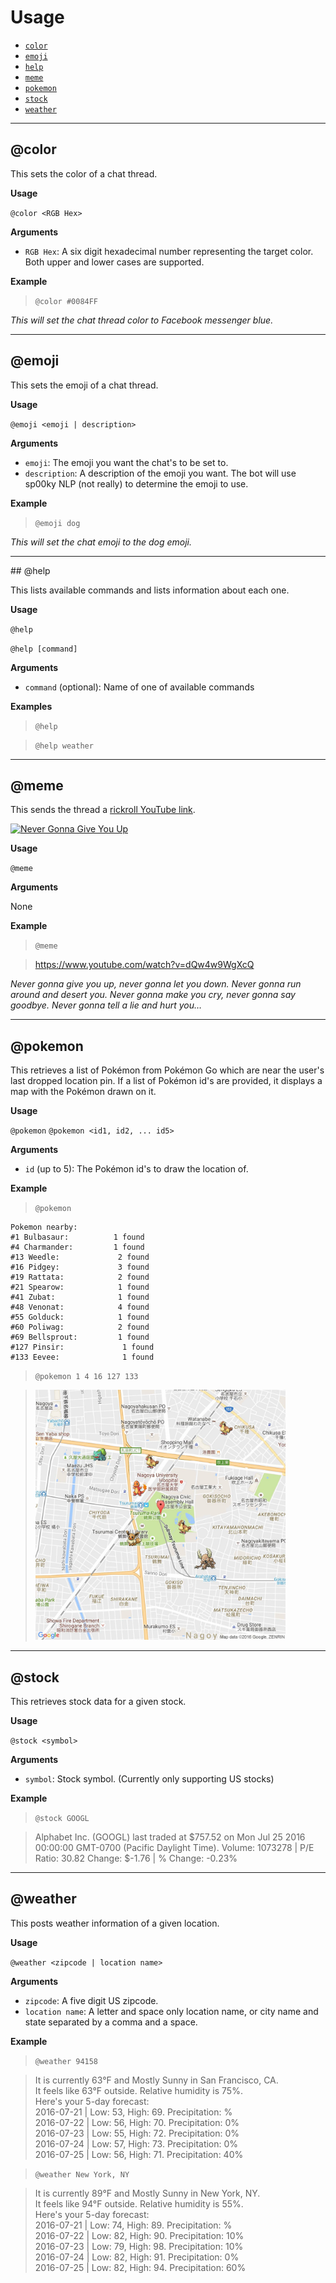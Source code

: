 # Usage
* [`color`](#color)
* [`emoji`](#emoji)
* [`help`](#help)
* [`meme`](#meme)
* [`pokemon`](#pokemon)
* [`stock`](#stock)
* [`weather`](#weather)

--------------------------------------------------
<a name="color"/>

## @color

This sets the color of a chat thread.

__Usage__

`@color <RGB Hex>`

__Arguments__

* `RGB Hex`: A six digit hexadecimal number representing the target color. Both upper and lower cases are supported.

__Example__

>`@color #0084FF`

*This will set the chat thread color to Facebook messenger blue.*

--------------------------------------------------
<a name="emoji"/>

## @emoji

This sets the emoji of a chat thread.

__Usage__

`@emoji <emoji | description>`

__Arguments__

* `emoji`: The emoji you want the chat's to be set to.
* `description`: A description of the emoji you want. The bot will use sp00ky NLP (not really) to determine the emoji to use.

__Example__

>`@emoji dog`

*This will set the chat emoji to the dog emoji.*

--------------------------------------------------
<a name="help"/>
## @help

This lists available commands and lists information about each one.

__Usage__

`@help`

`@help [command]`

__Arguments__

* `command` (optional): Name of one of available commands

__Examples__

>`@help`

>`@help weather`

--------------------------------------------------
<a name="meme"/>

## @meme

This sends the thread a [rickroll YouTube link](https://www.youtube.com/watch?v=dQw4w9WgXcQ).

[![Never Gonna Give You Up](http://img.youtube.com/vi/dQw4w9WgXcQ/0.jpg)](http://www.youtube.com/watch?v=dQw4w9WgXcQ)

__Usage__

`@meme`

__Arguments__

None

__Example__

>`@meme`

>https://www.youtube.com/watch?v=dQw4w9WgXcQ


*Never gonna give you up, never gonna let you down. Never gonna run around and desert you. Never gonna make you cry, never gonna say goodbye. Never gonna tell a lie and hurt you…*

--------------------------------------------------
<a name="pokemon"/>

## @pokemon

This retrieves a list of Pokémon from Pokémon Go which are near the user's last dropped location pin. If a list of Pokémon id's are provided, it displays a map with the Pokémon drawn on it.

__Usage__

`@pokemon`
`@pokemon <id1, id2, ... id5>`

__Arguments__

* `id` (up to 5): The Pokémon id's to draw the location of.

__Example__

>`@pokemon`
```
Pokemon nearby:
#1 Bulbasaur:          1 found
#4 Charmander:         1 found
#13 Weedle:             2 found
#16 Pidgey:             3 found
#19 Rattata:            2 found
#21 Spearow:            1 found
#41 Zubat:              1 found
#48 Venonat:            4 found
#55 Golduck:            1 found
#60 Poliwag:            2 found
#69 Bellsprout:         1 found
#127 Pinsir:             1 found
#133 Eevee:              1 found
```
>`@pokemon 1 4 16 127 133`

> <img src="public/pokemon_example.png" width="400">

--------------------------------------------------
<a name="stock"/>

## @stock

This retrieves stock data for a given stock.

__Usage__

`@stock <symbol>`

__Arguments__

* `symbol`: Stock symbol. (Currently only supporting US stocks)

__Example__

>`@stock GOOGL`

>Alphabet Inc. (GOOGL) last traded at $757.52 on Mon Jul 25 2016 00:00:00 GMT-0700 (Pacific Daylight Time).
Volume: 1073278 | P/E Ratio: 30.82
Change: $-1.76 | % Change: -0.23%

--------------------------------------------------
<a name="weather"/>

## @weather

This posts weather information of a given location.

__Usage__

`@weather <zipcode | location name>`

__Arguments__

* `zipcode`: A five digit US zipcode.
* `location name`: A letter and space only location name, or city name and state separated by a comma and a space.

__Example__

>`@weather 94158`

>It is currently 63°F and Mostly Sunny in San Francisco, CA.\
It feels like 63°F outside. Relative humidity is 75%.\
Here's your 5-day forecast:\
2016-07-21 | Low: 53, High: 69. Precipitation: %\
2016-07-22 | Low: 56, High: 70. Precipitation: 0%\
2016-07-23 | Low: 55, High: 72. Precipitation: 0%\
2016-07-24 | Low: 57, High: 73. Precipitation: 0%\
2016-07-25 | Low: 56, High: 71. Precipitation: 40%

>`@weather New York, NY`

>It is currently 89°F and Mostly Sunny in New York, NY.\
It feels like 94°F outside. Relative humidity is 55%.\
Here's your 5-day forecast:\
2016-07-21 | Low: 74, High: 89. Precipitation: %\
2016-07-22 | Low: 82, High: 90. Precipitation: 10%\
2016-07-23 | Low: 79, High: 98. Precipitation: 10%\
2016-07-24 | Low: 82, High: 91. Precipitation: 0%\
2016-07-25 | Low: 82, High: 94. Precipitation: 60%

